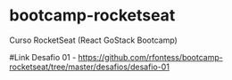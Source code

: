 # bootcamp-rocketseat
Curso RocketSeat  (React GoStack Bootcamp) 

#Link Desafio 01 - https://github.com/rfontess/bootcamp-rocketseat/tree/master/desafios/desafio-01


